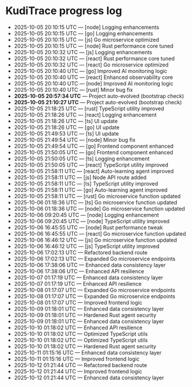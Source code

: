 # KudiTrace progress log
- 2025-10-05 20:10:15 UTC — [node] Logging enhancements
- 2025-10-05 20:10:15 UTC — [go] Logging enhancements
- 2025-10-05 20:10:15 UTC — [js] Go microservice optimized
- 2025-10-05 20:10:15 UTC — [node] Rust performance core tuned
- 2025-10-05 20:10:32 UTC — [js] Logging enhancements
- 2025-10-05 20:10:32 UTC — [react] Rust performance core tuned
- 2025-10-05 20:10:32 UTC — [react] Go microservice optimized
- 2025-10-05 20:10:40 UTC — [go] Improved AI monitoring logic
- 2025-10-05 20:10:40 UTC — [react] Enhanced observability core
- 2025-10-05 20:10:40 UTC — [node] Improved AI monitoring logic
- 2025-10-05 20:10:40 UTC — [rust] Minor bug fix
- **2025-10-05 20:57:34 UTC** — Project auto-evolved (bootstrap check)
- **2025-10-05 21:10:27 UTC** — Project auto-evolved (bootstrap check)
- 2025-10-05 21:18:25 UTC — [rust] TypeScript utility improved
- 2025-10-05 21:18:26 UTC — [react] Logging enhancement
- 2025-10-05 21:18:26 UTC — [ts] UI update
- 2025-10-05 21:18:26 UTC — [go] UI update
- 2025-10-05 21:49:53 UTC — [ts] UI update
- 2025-10-05 21:49:54 UTC — [node] Minor bug fix
- 2025-10-05 21:49:54 UTC — [go] Frontend component enhanced
- 2025-10-05 21:50:05 UTC — [go] Frontend component enhanced
- 2025-10-05 21:50:05 UTC — [ts] Logging enhancement
- 2025-10-05 21:50:05 UTC — [react] TypeScript utility improved
- 2025-10-05 21:58:11 UTC — [react] Auto-learning agent improved
- 2025-10-05 21:58:11 UTC — [js] Node API route added
- 2025-10-05 21:58:11 UTC — [ts] TypeScript utility improved
- 2025-10-05 21:58:11 UTC — [go] Auto-learning agent improved
- 2025-10-05 21:58:11 UTC — [rust] Go microservice function updated
- 2025-10-06 01:18:36 UTC — [ts] Go microservice function updated
- 2025-10-06 01:18:36 UTC — [node] Go microservice function updated
- 2025-10-06 09:20:45 UTC — [node] Logging enhancement
- 2025-10-06 09:20:45 UTC — [node] TypeScript utility improved
- 2025-10-06 16:45:55 UTC — [node] Rust performance tweak
- 2025-10-06 16:45:55 UTC — [react] Go microservice function updated
- 2025-10-06 16:46:12 UTC — [js] Go microservice function updated
- 2025-10-06 16:46:12 UTC — [js] TypeScript utility improved
- 2025-10-06 17:02:13 UTC — Refactored backend route
- 2025-10-06 17:02:13 UTC — Expanded Go microservice endpoints
- 2025-10-06 17:38:06 UTC — Enhanced data consistency layer
- 2025-10-06 17:38:06 UTC — Enhanced API resilience
- 2025-10-07 01:17:19 UTC — Enhanced data consistency layer
- 2025-10-07 01:17:19 UTC — Enhanced API resilience
- 2025-10-08 01:17:07 UTC — Expanded Go microservice endpoints
- 2025-10-08 01:17:07 UTC — Expanded Go microservice endpoints
- 2025-10-08 01:17:07 UTC — Improved frontend logic
- 2025-10-09 01:18:01 UTC — Enhanced data consistency layer
- 2025-10-09 01:18:01 UTC — Hardened Rust agent security
- 2025-10-09 01:18:01 UTC — Enhanced data consistency layer
- 2025-10-10 01:18:02 UTC — Enhanced API resilience
- 2025-10-10 01:18:02 UTC — Optimized TypeScript utils
- 2025-10-10 01:18:02 UTC — Optimized TypeScript utils
- 2025-10-10 01:18:02 UTC — Hardened Rust agent security
- 2025-10-11 01:15:16 UTC — Enhanced data consistency layer
- 2025-10-11 01:15:16 UTC — Improved frontend logic
- 2025-10-12 01:21:44 UTC — Refactored backend route
- 2025-10-12 01:21:44 UTC — Improved frontend logic
- 2025-10-12 01:21:44 UTC — Enhanced data consistency layer
